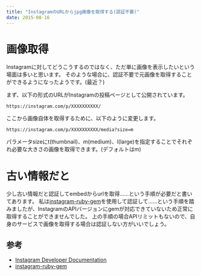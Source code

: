 ```yaml
---
title: "InstagramのURLからjpg画像を取得する(認証不要)"
date: 2015-08-16
---
```


# 画像取得
Instagramに対してどうこうするのではなく、ただ単に画像を表示したいという場面は多いと思います。
そのような場合に、認証不要で元画像を取得することができるようになったようです。(最近？)


まず、以下の形式のURLがInstagramの投稿ページとして公開されています。

```
https://instagram.com/p/XXXXXXXXXX/
```

ここから画像自体を取得するために、以下のように変更します。

```
https://instagram.com/p/XXXXXXXXXX/media?size=m
```

パラメータsizeにt(thumbnail)、m(medium)、l(large)を指定することでそれぞれ必要な大きさの画像を取得できます。(デフォルトはm)

# 古い情報だと
少し古い情報だと認証してembedからurlを取得……という手順が必要だと書いてあります。
私は[instagram-ruby-gem][link-2]を使用して認証して……という手順を踏みましたが、InstagramのAPIバージョンにgemが対応できていないため正常に取得することができませんでした。
上の手順の場合APIリミットもないので、自身のサービスで画像を取得する場合は認証しない方がいいでしょう。

## 参考
- [Instagram Developer Documentation][link-1]
- [instagram-ruby-gem][link-2]


[link-1]:https://instagram.com/developer/embedding/
[link-2]:https://github.com/Instagram/instagram-ruby-gem
